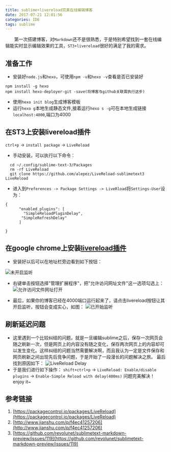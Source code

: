 ```yaml
---
title: sublime+livereload完美在线编辑博客
date: 2017-07-21 12:01:56
categories: IDE
tags: sublime
---
```




&emsp;&emsp;第一次搭建博客，对`Markdown`还不是很熟悉，于是特别希望找到一套在线编辑能实时显示编辑效果的工具，`ST3+livereload`很好的满足了我的需求。
<escape><!-- more --></escape>
## 准备工作
* 安装好`node.js`和`hexo`，可使用`npm -v`和`hexo -v`查看是否已安装好

```shell
npm install -g hexo
npm install hexo-deployer-git -save(将博客与github关联需执行这步)
```

* 使用`hexo init blog`生成博客模板
* 运行`hexo g`本地生成静态文件,接着运行`hexo s -g`可在本地生成链接`localhost:4000`,端口为4000

## 在ST3上安装livereload插件
`ctrl+p` -> `install package` -> `LiveReload`
* 手动安装，可以执行以下命令：

```shell
  cd ~/.config/sublime-text-3/Packages
  rm -rf LiveReload
  git clone https://github.com/alepez/LiveReload-sublimetext3 LiveReload
```

* 进入到`Preferences -> Package Settings -> LiveRload`将`Settings-User`设为：

```shell
{
      "enabled_plugins": [
      	"SimpleReloadPluginDelay",
       "SimpleRefreshDelay"
      ] 
     
}
```

## 在google chrome上安装[livereload插件](https://chrome.google.com/webstore/search/livereload?hl=zh-CN)
* 安装好以后可以在地址栏旁边看到如下按钮：

![未开启监听](https://ws1.sinaimg.cn/large/73d640f7gy1ftl9vvhtnxj2019019wea.jpg "未开启监听")

* 右键单击按钮选择"管理扩展程序"，把"允许访问网址文件"这一选项勾选上：
  ![允许访问文件网址打开](https://ws1.sinaimg.cn/large/73d640f7gy1ftl9vvfy6xj20l904laa7.jpg "允许访问文件网址打开")

* 最后，如果你的博客已经在4000端口运行起来了，请点击livereload按钮让其开启监听，按钮会变成实心，如图：
  ![已开始监听](https://ws1.sinaimg.cn/large/73d640f7gy1ftl9vvealwj20120110ce.jpg "已开始监听")

## 刷新延迟问题
* 这里遇到一个比较纠结的问题，就是一旦编辑sublime之后，保存一次网页会随之刷新一次，但是网页上的内容没有随之变化，保存两次网页上的内容却可以发生变化。这样纠结的问题当然需要解决啊，而且我认为一定是文件保存和网页刷新之间出现先后竞争问题，于是开始了一段漫长的问题解决之旅。
  最后找到原因如下：
  ![LiveReload Delay](https://ws1.sinaimg.cn/large/73d640f7gy1ftl9vvu5gbj20tb09c75r.jpg "LiveReload Delay")
* 于是我们进行如下操作：
   `shift+ctrl+p` -> `LiveReload: Enable/disable plugins` -> `Enable-Simple Reload with delay(400ms)`
    问题完美解决！enjoy it~

## 参考链接
1. [https://packagecontrol.io/packages/LiveReload](https://packagecontrol.io/packages/LiveReload)
2. [http://www.jianshu.com/p/f4ec41257206](http://www.jianshu.com/p/f4ec41257206)
3. [https://github.com/revolunet/sublimetext-markdown-preview/issues/119](https://github.com/revolunet/sublimetext-markdown-preview/issues/119)
